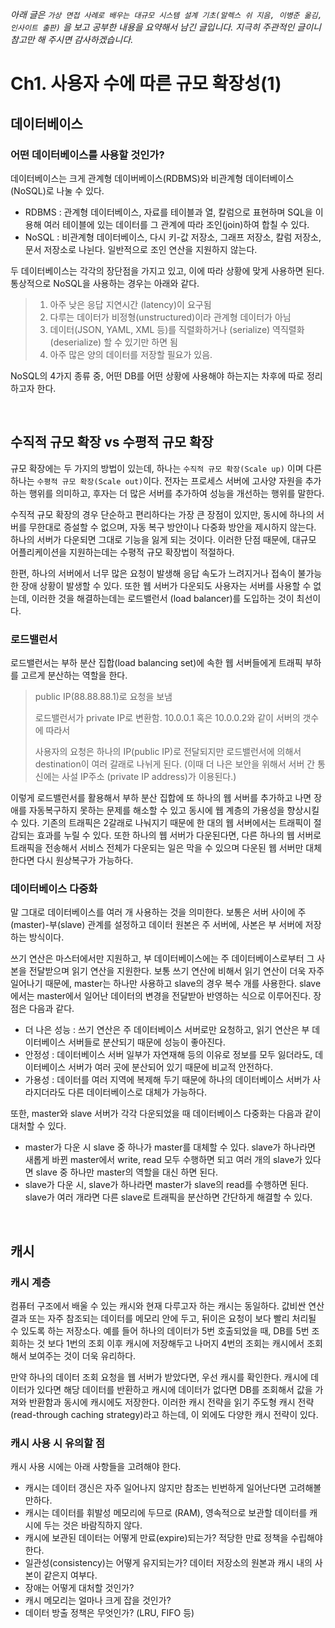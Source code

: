 _아래 글은 `가상 면접 사례로 배우는 대규모 시스템 설계 기초(알렉스 쉬 지음, 이병준 옮김, 인사이트 출판)` 을 보고 공부한 내용을 요약해서 남긴 글입니다. 지극히 주관적인 글이니 참고만 해 주시면 감사하겠습니다._

# Ch1. 사용자 수에 따른 규모 확장성(1)
## 데이터베이스
### 어떤 데이터베이스를 사용할 것인가?
데이터베이스는 크게 관계형 데이버베이스(RDBMS)와 비관계형 데이터베이스(NoSQL)로 나눌 수 있다. 

* RDBMS : 관계형 데이터베이스, 자료를 테이블과 열, 칼럼으로 표현하며 SQL을 이용해 여러 테이블에 있는 데이터를 그 관계에 따라 조인(join)하여 합칠 수 있다.
* NoSQL : 비관계형 데이터베이스, 다시 키-값 저장소, 그래프 저장소, 칼럼 저장소, 문서 저장소로 나뉜다. 일반적으로 조인 연산을 지원하지 않는다.

두 데이터베이스는 각각의 장단점을 가지고 있고, 이에 따라 상황에 맞게 사용하면 된다. 통상적으로 NoSQL을 사용하는 경우는 아래와 같다.
> 1. 아주 낮은 응답 지연시간 (latency)이 요구됨 
> 2. 다루는 데이터가 비정형(unstructured)이라 관계형 데이터가 아님
> 3. 데이터(JSON, YAML, XML 등)를 직렬화하거나 (serialize) 역직렬화(deserialize) 할 수 있기만 하면 됨
> 4. 아주 많은 양의 데이터를 저장할 필요가 있음.

NoSQL의 4가지 종류 중, 어떤 DB를 어떤 상황에 사용해야 하는지는 차후에 따로 정리하고자 한다.

<br>

## 수직적 규모 확장 vs 수평적 규모 확장
규모 확장에는 두 가지의 방법이 있는데, 하나는 `수직적 규모 확장(Scale up)` 이며 다른 하나는 `수평적 규모 확장(Scale out)`이다. 전자는 프로세스 서버에 고사양 자원을 추가하는 행위를 의미하고, 후자는 더 많은 서버를 추가하여 성능을 개선하는 행위를 말한다.

수직적 규모 확장의 경우 단순하고 편리하다는 가장 큰 장점이 있지만, 동시에 하나의 서버를 무한대로 증설할 수 없으며, 자동 복구 방안이나 다중화 방안을 제시하지 않는다. 하나의 서버가 다운되면 그대로 기능을 잃게 되는 것이다. 이러한 단점 때문에, 대규모 어플리케이션을 지원하는데는 수평적 규모 확장법이 적절하다.

한편, 하나의 서버에서 너무 많은 요청이 발생해 응답 속도가 느려지거나 접속이 불가능한 장애 상황이 발생할 수 있다. 또한 웹 서버가 다운되도 사용자는 서버를 사용할 수 없는데, 이러한 것을 해결하는데는 로드밸런서 (load balancer)를 도입하는 것이 최선이다.
### 로드밸런서
로드밸런서는 부하 분산 집합(load balancing set)에 속한 웹 서버들에게 트래픽 부하를 고르게 분산하는 역할을 한다. 
> public IP(88.88.88.1)로 요청을 보냄
> 
> 로드밸런서가 private IP로 변환함. 10.0.0.1 혹은 10.0.0.2와 같이 서버의 갯수에 따라서
> 
> 사용자의 요청은 하나의 IP(public IP)로 전달되지만 로드밸런서에 의해서 destination이 여러 갈래로 나뉘게 된다. (이때 더 나은 보안을 위해서 서버 간 통신에는 사설 IP주소 (private IP address)가 이용된다.)

이렇게 로드밸런서를 활용해서 부하 분산 집합에 또 하나의 웹 서버를 추가하고 나면 장애를 자동복구하지 못하는 문제를 해소할 수 있고 동시에 웹 계층의 가용성을 향상시킬 수 있다. 기존의 트래픽은 2갈래로 나눠지기 때문에 한 대의 웹 서버에서는 트래픽이 절감되는 효과를 누릴 수 있다. 또한 하나의 웹 서버가 다운된다면, 다른 하나의 웹 서버로 트래픽을 전송해서 서비스 전체가 다운되는 일은 막을 수 있으며 다운된 웹 서버만 대체한다면 다시 원상복구가 가능하다.

### 데이터베이스 다중화
말 그대로 데이터베이스를 여러 개 사용하는 것을 의미한다. 보통은 서버 사이에 주(master)-부(slave) 관계를 설정하고 데이터 원본은 주 서버에, 사본은 부 서버에 저장하는 방식이다.

쓰기 연산은 마스터에서만 지원하고, 부 데이터베이스에는 주 데이터베이스로부터 그 사본을 전달받으며 읽기 연산을 지원한다. 보통 쓰기 연산에 비해서 읽기 연산이 더욱 자주 일어나기 때문에, master는 하나만 사용하고 slave의 경우 복수 개를 사용한다. slave에서는 master에서 일어난 데이터의 변경을 전달받아 반영하는 식으로 이루어진다. 장점은 다음과 같다.

* 더 나은 성능 : 쓰기 연산은 주 데이터베이스 서버로만 요청하고, 읽기 연산은 부 데이터베이스 서버들로 분산되기 때문에 성능이 좋아진다.
* 안정성 : 데이터베이스 서버 일부가 자연재해 등의 이유로 정보를 모두 잃더라도, 데이터베이스 서버가 여러 곳에 분산되어 있기 때문에 비교적 안전하다.
* 가용성 : 데이터를 여러 지역에 복제해 두기 때문에 하나의 데이터베이스 서버가 사라지더라도 다른 데이터베이스로 대체가 가능하다. 

또한, master와 slave 서버가 각각 다운되었을 때 데이터베이스 다중화는 다음과 같이 대처할 수 있다.
* master가 다운 시 slave 중 하나가 master를 대체할 수 있다. slave가 하나라면 새롭게 바뀐 master에서 write, read 모두 수행하면 되고 여러 개의 slave가 있다면 slave 중 하나만 master의 역할을 대신 하면 된다.
* slave가 다운 시, slave가 하나라면 master가 slave의 read를 수행하면 된다. slave가 여러 개라면 다른 slave로 트래픽을 분산하면 간단하게 해결할 수 있다.
  
<br>

## 캐시
### 캐시 계층
컴퓨터 구조에서 배울 수 있는 캐시와 현재 다루고자 하는 캐시는 동일하다. 값비싼 연산 결과 또는 자주 참조되는 데이터를 메모리 안에 두고, 뒤이은 요청이 보다 빨리 처리될 수 있도록 하는 저장소다. 예를 들어 하나의 데이터가 5번 호출되었을 때, DB를 5번 조회하는 것 보다 1번의 조회 이후 캐시에 저장해두고 나머지 4번의 조회는 캐시에서 조회해서 보여주는 것이 더욱 유리하다.

만약 하나의 데이터 조회 요청을 웹 서버가 받았다면, 우선 캐시를 확인한다. 캐시에 데이터가 있다면 해당 데이터를 반환하고 캐시에 데이터가 없다면 DB를 조회해서 값을 가져와 반환함과 동시에 캐시에도 저장한다. 이러한 캐시 전략을 읽기 주도형 캐시 전략(read-through caching strategy)라고 하는데, 이 외에도 다양한 캐시 전략이 있다.

### 캐시 사용 시 유의할 점
캐시 사용 시에는 아래 사항들을 고려해야 한다.

* 캐시는 데이터 갱신은 자주 일어나지 않지만 참조는 빈번하게 일어난다면 고려해볼 만하다.
* 캐시는 데이터를 휘발성 메모리에 두므로 (RAM), 영속적으로 보관할 데이터를 캐시에 두는 것은 바람직하지 않다.
* 캐시에 보관된 데이터는 어떻게 만료(expire)되는가? 적당한 만료 정책을 수립해야 한다.
* 일관성(consistency)는 어떻게 유지되는가? 데이터 저장소의 원본과 캐시 내의 사본이 같은지 여부다.
* 장애는 어떻게 대처할 것인가?
* 캐시 메모리는 얼마나 크게 잡을 것인가?
* 데이터 방출 정책은 무엇인가? (LRU, FIFO 등)

